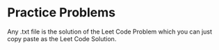 # Practice Problems

Any .txt file is the solution of the Leet Code Problem which you can just copy paste as the Leet Code Solution.
